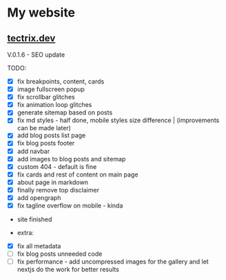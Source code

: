 # My website

## [tectrix.dev](https://www.tectrix.dev)

V.0.1.6 - SEO update

TODO:

- [x] fix breakpoints, content, cards
- [x] image fullscreen popup
- [x] fix scrollbar glitches
- [x] fix animation loop glitches
- [x] generate sitemap based on posts
- [x] fix md styles - half done, mobile styles size difference | (improvements can be made later)
- [x] add blog posts list page
- [x] fix blog posts footer
- [x] add navbar
- [x] add images to blog posts and sitemap
- [x] custom 404 - default is fine
- [x] fix cards and rest of content on main page
- [x] about page in markdown
- [x] finally remove top disclaimer
- [x] add opengraph
- [x] fix tagline overflow on mobile - kinda
- site finished

- extra:
- [x] fix all metadata
- [ ] fix blog posts unneeded code
- [ ] fix performance - add uncompressed images for the gallery and let nextjs do the work for better results
